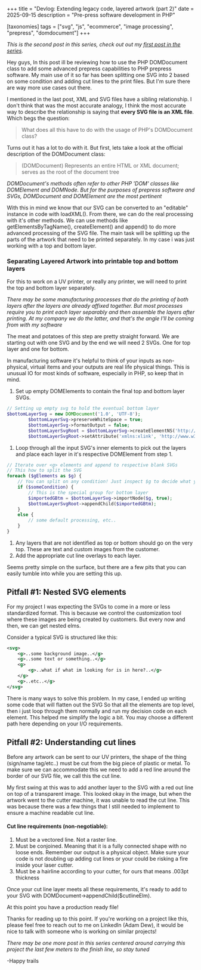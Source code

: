 +++
title = "Devlog: Extending legacy code, layered artwork (part 2)"
date = 2025-09-15
description = "Pre-press software development in PHP"

[taxonomies] 
tags = ["svg", "js", "ecommerce", "image processing", "prepress", "domdocument"]
+++

*This is the second post in this series, check out out my [first post in the series](@/blog/extending-legacy-code-p1.md).*

Hey guys, In this post ill be reviewing how to use the PHP DOMDocument class to add some advanced prepress capabilities to PHP prepress software. My main use of it so far has been splitting one SVG into 2 based on some condition and adding cut lines to the print files. But I'm sure there are way more use cases out there.

I mentioned in the last post, XML and SVG files have a sibling relationship. I don't think that was the most accurate analogy, I think the most accurate way to describe the relationship is saying that **every SVG file is an XML file**. Which begs the question:

> What does all this have to do with the usage of PHP's DOMDocument class?

Turns out it has a lot to do with it. But first, lets take a look at the official description of  the DOMDocument class:

 >(DOMDocument) Represents an entire HTML or XML document; serves as the root of the document tree

*DOMDocument's methods often refer to other PHP 'DOM' classes like DOMElement and DOMNode. But for the purposes of prepress software and SVGs, DOMDocument and DOMElement are the most pertinent*

With this in mind we know that our SVG can be converted to an "editable" instance in code with loadXML(). From there, we can do the real processing with it's other methods. We can use methods like getElementsByTagName(), createElement() and append() to do more advanced processing of the SVG file. The main task will be splitting up the parts of the artwork that need to be printed separately. In my case i was just working with a top and bottom layer. 

### Separating Layered Artwork into printable top and bottom layers

For this to work on a UV printer, or really any printer, we will need to print the top and bottom layer separately. 

*There may be some manufacturing processes that do the printing of both layers after the layers are already affixed together. But most processes require you to print each layer separably and then assemble the layers after printing. At my company we do the latter, and that's the angle I'll be coming from with my software*

The meat and potatoes of this step are pretty straight forward. We are starting out with one SVG and by the end we will need 2 SVGs. One for top layer and one for bottom. 

In manufacturing software it's helpful to think of your inputs as non-physical, virtual items and your outputs are real life physical things. This is unusual IO for most kinds of software, especially in PHP, so keep that in mind.

1. Set up empty DOMElements to contain the final top and bottom layer SVGs.
```php
// Setting up empty svg to hold the eventual bottom layer
$bottomLayerSvg = new DOMDocument('1.0', 'UTF-8');
        $bottomLayerSvg->preserveWhiteSpace = true;
        $bottomLayerSvg->formatOutput = false;
        $bottomLayerSvgRoot = $bottomLayerSvg->createElementNS('http://www.w3.org/2000/svg', 'svg');
        $bottomLayerSvgRoot->setAttribute('xmlns:xlink', 'http://www.w3.org/1999/xlink');
```
1. Loop through all the input SVG's inner elements to pick out the layers and place each layer in it's respective DOMElement from step 1. 
```php
// Iterate over <g> elements and append to respective blank SVGs
// This how to split the SVG 
foreach ($gElements as $g) {
	// You can split on any condition! Just inspect $g to decide what you need to do.. Might be a good place to split your decision making logic into a new class!
	if ($someCondition) {
		// This is the special group for bottom layer
		$importedGBtm = $bottomLayerSvg->importNode($g, true);
		$bottomLayerSvgRoot->appendChild($importedGBtm);
	}
	else {
		// some default processing, etc..
	}	
}
```
1. Any layers that are not identified as top or bottom should go on the very top. These are text and custom images from the customer.
2. Add the appropriate cut line overlays to each layer.

Seems pretty simple on the surface, but there are a few pits that you can easily tumble into while you are setting this up. 

## Pitfall #1: Nested SVG elements

For my project I was expecting the SVGs to come in a more or less standardized format. This is because we control the customization tool where these images are being created by customers. But every now and then, we can get nested elms.

Consider a typical SVG is structured like this:
```xml
<svg>
	<g>..some background image..</g>
	<g>..some text or something..</g>
	<g>
		<g>..what if what im looking for is in here?..</g>	
	</g>
	<g>..etc..</g>
</svg>
```

There is many ways to solve this problem. In my case, I ended up writing some code that will flatten out the SVG So that all the elements are top level, then i just loop through them normally and run my decision code on each element. This helped me simplify the logic a bit. You may choose a different path here depending on your I/O requirements.

## Pitfall #2: Understanding cut lines

Before any artwork can be sent to our UV printers, the shape of the thing (sign/name tag/etc..) must be cut from the big piece of plastic or metal. To make sure we can accommodate this we need to add a red line around the border of our SVG file, we call this the cut line.

My first swing at this was to add another layer to the SVG with a red out line on top of a transparent image. This looked okay in the image, but when the artwork went to the cutter machine, it was unable to read the cut line. This was because there was a few things that I still needed to implement to ensure a machine readable cut line.

#### Cut line requirements (non-negotiable):
1. Must be a vectored line. Not a raster line. 
2. Must be conjoined. Meaning that it is a fully connected shape with no loose ends. Remember our output is a physical object. Make sure your code is not doubling up adding cut lines or your could be risking a fire inside your laser cutter.
3. Must be a hairline according to your cutter, for ours that means .003pt thickness

Once your cut line layer meets all these requirements, it's ready to add to your SVG with DOMDocument->appendChild($cutlineElm).

At this point you have a production ready file!

Thanks for reading up to this point. If you're working on a project like this, please feel free to reach out to me on LinkedIn (Adam Dew), it would be nice to talk with someone who is working on similar projects!

*There may be one more post in this series centered around carrying this project the last few meters to the finish line, so stay tuned*

-Happy trails












